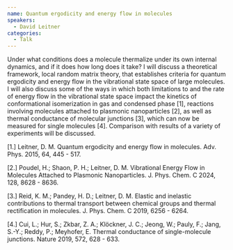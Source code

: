 ```yaml
---
name: Quantum ergodicity and energy flow in molecules
speakers:
  - David Leitner
categories:
  - Talk
---
```


Under what conditions does a molecule thermalize under its own internal dynamics, and if it does how long does it take? I will discuss a theoretical framework, local random matrix theory, that establishes criteria for quantum ergodicity and energy flow in the vibrational state space of large molecules. I will also discuss some of the ways in which both limitations to and the rate of energy flow in the vibrational state space impact the kinetics of conformational isomerization in gas and condensed phase [1], reactions involving molecules attached to plasmonic nanoparticles [2], as well as thermal conductance of molecular junctions [3], which can now be measured for single molecules [4]. Comparison with results of a variety of experiments will be discussed.


[1.] Leitner, D. M. Quantum ergodicity and energy flow in molecules. Adv. Phys. 2015, 64, 445 - 517. 

[2.] Poudel, H.; Shaon, P. H.; Leitner, D. M. Vibrational Energy Flow in Molecules Attached to Plasmonic Nanoparticles. J. Phys. Chem. C 2024, 128, 8628 - 8636.

[3.] Reid, K. M.; Pandey, H. D.; Leitner, D. M. Elastic and inelastic contributions to thermal transport between chemical groups and thermal rectification in molecules. J. Phys. Chem. C 2019, 6256 - 6264.

[4.] Cui, L.; Hur, S.; Zkbar, Z. A.; Klöckner, J. C.; Jeong, W.; Pauly, F.; Jang, S.-Y.; Reddy, P.; Meyhofer, E. Thermal conductance of single-molecule junctions. Nature 2019, 572, 628 - 633.